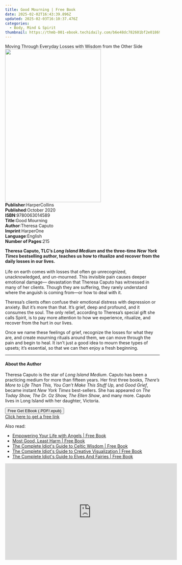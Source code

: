 ```yaml
---
title: Good Mourning | Free Book
date: 2025-02-02T16:43:39.896Z
updated: 2025-02-03T16:10:37.476Z
categories:
  - Body, Mind & Spirit
thumbnail: https://thmb-001-ebook.techidaily.com/b6e48dc782601bf2e01869f42505d771a9687bd54076dd70da6c1c1b174625fa.jpg
---
```

<main id="book-container">
  <div class="flex flex-col">
    <div class="book-brief flex-1 py-6 px-4 sm:p-6 md:py-10 md:px-8">
      <!-- brief-->
      <div class="book-brief-main">
        Moving Through Everyday Losses with Wisdom from the Other Side
      </div>
    </div>
    <div
      class="book-meta-info flex-1 grid gap-4 col-start-1 col-end-3 row-start-1 sm:mb-6 sm:grid-cols-4 lg:gap-6 lg:col-start-2 lg:row-end-6 lg:row-span-6 lg:mb-0"
    >
      <div
        class="book-meta-info-left place-content-center mt-4 p-4 text-sm leading-6 col-start-2 col-span-2 dark:text-slate-400"
      >
        <img
          class="w-full h-500 object-cover rounded-lg sm:h-255 sm:col-span-2 lg:col-span-full"
          src="https://img-001-ebook.techidaily.com/67d2f072074a984c1cd3c8f345837942c209b7c1beae282d2ce95fa4fcb80565.jpg"
          alt=""
          width="312"
          height="500"
        />
      </div>
      <div
        class="book-meta-info-right mt-2 col-start-1 row-start-2 col-span-3 self-center"
      >
        <!-- meta data  -->
        <div class="flex flex-col px-4 md:px-8">
          <div class="flex-1">
            <strong>Publisher</strong>:<span class="px-2">HarperCollins</span>
          </div>
          <div class="flex-1">
            <strong>Published</strong>:<span class="px-2">October 2020</span>
          </div>
          <div class="flex-1">
            <strong>ISBN</strong>:<span class="px-2">9780063014589</span>
          </div>
          <div class="flex-1">
            <strong>Title</strong>:<span class="px-2">Good Mourning</span>
          </div>
          <div class="flex-1">
            <strong>Author</strong>:<span class="px-2">Theresa Caputo</span>
          </div>
          <div class="flex-1">
            <strong>Imprint</strong>:<span class="px-2">HarperOne</span>
          </div>
          <div class="flex-1">
            <strong>Language</strong>:<span class="px-2">English</span>
          </div>
          <div class="flex-1">
            <strong>Number of Pages</strong>:<span class="px-2">215</span>
          </div>
        </div>
      </div>
    </div>
    <div class="book-description flex-1 py-6 px-4 sm:p-6 md:py-10 md:px-8">
      <div class="book-description-main">
        <div accordion-content="" id="description">
          <p>
            <b
              >Theresa Caputo, TLC’s <i>Long Island Medium</i> and the
              three-time <i>New York Times</i> bestselling author, teaches us
              how to ritualize and recover from the daily losses in our
              lives.</b
            ><br /><br />Life on earth comes with losses that often go
            unrecognized, unacknowledged, and un-mourned. This invisible pain
            causes deeper emotional damage— devastation that Theresa Caputo has
            witnessed in many of her clients. Though they are suffering, they
            rarely understand where the anguish is coming from—or how to deal
            with it.&nbsp;
          </p>
          <p>
            Theresa’s clients often confuse their emotional distress with
            depression or anxiety. But it’s more than that. It’s grief, deep and
            profound, and it consumes the soul. The only relief, according to
            Theresa’s special gift she calls Spirit, is to pay more attention to
            how we experience, ritualize, and recover from the hurt in our
            lives.
          </p>
          <p>
            Once we name these feelings of grief, recognize the losses for what
            they are, and create mourning rituals around them, we can move
            through the pain and begin to heal. It isn’t just a good idea to
            mourn these types of upsets; it’s essential, so that we can then
            enjoy a fresh beginning.
          </p>
        </div>
        <div class="accordion-fader"></div>
      </div>
    </div>
    <div class="book-excerpts flex-1 py-6 px-4 sm:p-6 md:py-10 md:px-8">
      <!-- excerpts-->
      <div class="book-excerpts-main">
        <hr />
        <h4 class="placeholder placeholder-heading">
          <span>About the Author</span>
        </h4>
        <p></p>
        <p>
          Theresa&nbsp;Caputo&nbsp;is the star of&nbsp;<i>Long Island Medium</i
          >. Caputo has been a practicing medium for more than fifteen years.
          Her first three books,&nbsp;<i
            >There’s More to Life Than This, You Can’t Make This Stuff Up,</i
          >&nbsp;and&nbsp;<i>Good Grief</i>, became instant&nbsp;<i
            >New York Times</i
          >&nbsp;best-sellers. She has appeared on&nbsp;<i
            >The Today Show, The Dr. Oz Show, The Ellen Show</i
          >, and many more. Caputo lives in Long Island with her daughter,
          Victoria.
        </p>
        <p></p>
      </div>
    </div>
    <div
      class="book-about-author flex-1 py-6 px-4 sm:p-6 md:py-10 md:px-8"
    ></div>
    <div class="book-free-get flex-1 py-6 px-4 sm:p-6 md:py-10 md:px-8">
      <button
        id="btn-free-get"
        class="bg-blue-500 hover:bg-blue-700 text-white font-bold py-2 px-4 rounded"
      >
        Free Get EBook (.PDF/.epub)
      </button>
      <div id="countdown-display" class="px-2 text-lg mt-2"></div>
      <a
        id="free-link"
        class="hidden bg-blue-500 hover:bg-blue-700 text-white font-bold py-2 px-4 rounded"
        href="https://www.ebooks.com/en-us/book/211330467/good-mourning/theresa-caputo/"
        target="_blank"
        >Click here to get a free link</a
      >
    </div>
    <script>
      let countdownTime = 0;
      let countdownInterval = null;
      document
        .getElementById('btn-free-get')
        .addEventListener('click', startCountdown);
      function startCountdown() {
        countdownTime = new Date().getTime() + 60000 * 3;
        countdownInterval = setInterval(updateCountdown, 1000);
        document.getElementById('btn-free-get').disabled = true;
        document
          .getElementById('btn-free-get')
          .classList.add('bg-gray-500', 'cursor-not-allowed');
      }
      function updateCountdown() {
        let currentTime = new Date().getTime();
        let timeLeft = countdownTime - currentTime;
        let secondsLeft = Math.floor(timeLeft / 1000);
        document.getElementById('countdown-display').innerHTML =
          `Remaining time: ${secondsLeft} seconds.`;
        if (secondsLeft <= 0) {
          clearInterval(countdownInterval);
          document.getElementById('btn-free-get').classList.add('hidden');
          document.getElementById('free-link').classList.remove('hidden');
          document.getElementById('countdown-display').innerHTML = '';
        }
      }
    </script>
  </div>
</main>

<ins class="adsbygoogle"
      style="display:block"
      data-ad-client="ca-pub-7571918770474297"
      data-ad-slot="8358498916"
      data-ad-format="auto"
      data-full-width-responsive="true"></ins>
    

<span class="atpl-alsoreadstyle">Also read:</span>
<div><ul>
<li><a href="https://novels-ebooks.techidaily.com/411794-9781440696244-empowering-your-life-with-angels/"><u>Empowering Your Life with Angels | Free Book</u></a></li>
<li><a href="https://novels-ebooks.techidaily.com/410847-9781416959298-most-good-least-harm/"><u>Most Good, Least Harm | Free Book</u></a></li>
<li><a href="https://novels-ebooks.techidaily.com/412076-9781440695810-the-complete-idiots-guide-to-celtic-wisdom/"><u>The Complete Idiot's Guide to Celtic Wisdom | Free Book</u></a></li>
<li><a href="https://novels-ebooks.techidaily.com/412088-9781440696565-the-complete-idiots-guide-to-creative-visualization/"><u>The Complete Idiot's Guide to Creative Visualization | Free Book</u></a></li>
<li><a href="https://novels-ebooks.techidaily.com/412094-9781440696381-the-complete-idiots-guide-to-elves-and-fairies/"><u>The Complete Idiot's Guide to Elves And Fairies | Free Book</u></a></li>
</ul></div>

<!-- affiliate ads begin -->
<iframe width="560" height="315" src="https://www.youtube.com/embed/S3Th6oa_isA?si=TTQ013BB9beUM4x6" title="YouTube video player" frameborder="0" allow="accelerometer; autoplay; clipboard-write; encrypted-media; gyroscope; picture-in-picture; web-share" referrerpolicy="strict-origin-when-cross-origin" allowfullscreen></iframe>
<!-- affiliate ads end -->

